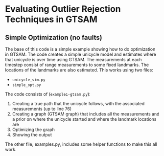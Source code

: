 # Evaluating Outlier Rejection Techniques in GTSAM

## Simple Optimization (no faults)

The base of this code is a simple example showing how to do optimization in GTSAM. The code creates a simple unicycle model and estimates where that unicycle is over time using GTSAM.  The measurements at each timestep consist of range measurements to some fixed landmarks.  The locations of the landmarks are also estimated.  This works using two files:
* `unicycle_sim.py`
* `simple_opt.py`



The code consists of (`example1-gtsam.py`):

1.  Creating a true path that the unicycle follows, with the associated measurements (up to line 76)
2.  Creating a graph (GTSAM graph) that includes all the measurements and a prior on where the unicycle started and where the landmark locations are
3.  Optimizing the graph
4.  Showing the output

The other file, examples.py, includes some helper functions to make this all work.

